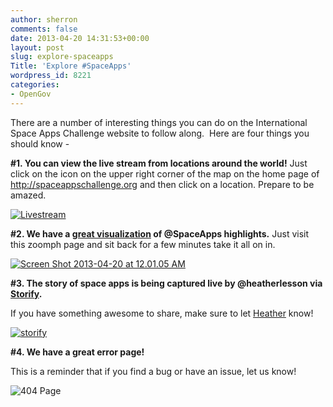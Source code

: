 ```yaml
---
author: sherron
comments: false
date: 2013-04-20 14:31:53+00:00
layout: post
slug: explore-spaceapps
Title: 'Explore #SpaceApps'
wordpress_id: 8221
categories:
- OpenGov
---
```


There are a number of interesting things you can do on the International Space Apps Challenge website to follow along.  Here are four things you should know -

**#1. You can view the live stream from locations around the world!**
Just click on the icon on the upper right corner of the map on the home page of http://spaceappschallenge.org and then click on a location. Prepare to be amazed.

[![Livestream](http://open.nasa.gov/wp-content/uploads/2013/04/Livestream.png)](http://spaceappschallenge.org)

**#2. We have a [great visualization](https://admin.zoomph.com/Display/Web/LiveDisplay.aspx?feedId=731) of @SpaceApps highlights.**
Just visit this zoomph page and sit back for a few minutes take it all on in.

[![Screen Shot 2013-04-20 at 12.01.05 AM](http://open.nasa.gov/wp-content/uploads/2013/04/Screen-Shot-2013-04-20-at-12.01.05-AM.png)](http://open.nasa.gov/wp-content/uploads/2013/04/Screen-Shot-2013-04-20-at-12.01.05-AM.png)

**#3. The story of space apps is being captured live by @heatherlesson via [Storify](http://storify.com/heatherleson/space-app-snapshots).**

If you have something awesome to share, make sure to let [Heather](https://twitter.com/HeatherLeson) know!

[![storify](http://open.nasa.gov/wp-content/uploads/2013/04/storify.png)](http://open.nasa.gov/wp-content/uploads/2013/04/storify.png)

**#4. We have a great error page!**

This is a reminder that if you find a bug or have an issue, let us know!

![404 Page](http://open.nasa.gov/wp-content/uploads/2013/04/Screen-Shot-2013-04-20-at-12.04.16-AM.png)
